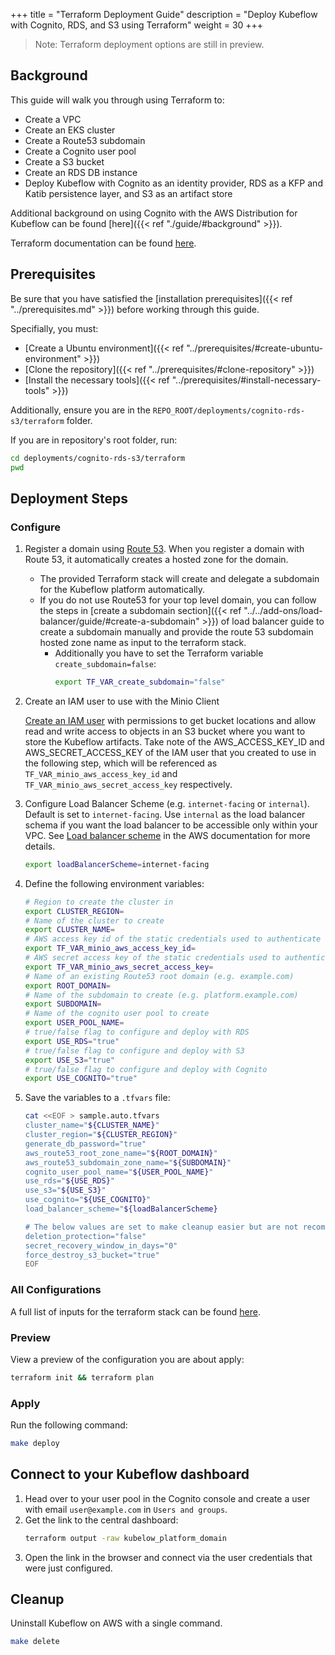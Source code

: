 +++
title = "Terraform Deployment Guide"
description = "Deploy Kubeflow with Cognito, RDS, and S3 using Terraform"
weight = 30
+++

> Note: Terraform deployment options are still in preview.

## Background

This guide will walk you through using Terraform to:
- Create a VPC
- Create an EKS cluster
- Create a Route53 subdomain
- Create a Cognito user pool
- Create a S3 bucket
- Create an RDS DB instance
- Deploy Kubeflow with Cognito as an identity provider, RDS as a KFP and Katib persistence layer, and S3 as an artifact store

Additional background on using Cognito with the AWS Distribution for Kubeflow can be found [here]({{< ref "./guide/#background" >}}).

Terraform documentation can be found [here](https://www.terraform.io/docs).

## Prerequisites

Be sure that you have satisfied the [installation prerequisites]({{< ref "../prerequisites.md" >}}) before working through this guide.

Specifially, you must:
- [Create a Ubuntu environment]({{< ref "../prerequisites/#create-ubuntu-environment" >}})
- [Clone the repository]({{< ref "../prerequisites/#clone-repository" >}})
- [Install the necessary tools]({{< ref "../prerequisites/#install-necessary-tools" >}})

Additionally, ensure you are in the `REPO_ROOT/deployments/cognito-rds-s3/terraform` folder.

If you are in repository's root folder, run:
```sh
cd deployments/cognito-rds-s3/terraform
pwd
```

## Deployment Steps

### Configure

1. Register a domain using [Route 53](https://docs.aws.amazon.com/Route53/latest/DeveloperGuide/domain-register.html). When you register a domain with Route 53, it automatically creates a hosted zone for the domain. 
    - The provided Terraform stack will create and delegate a subdomain for the Kubeflow platform automatically.
    - If you do not use Route53 for your top level domain, you can follow the steps in [create a subdomain section]({{< ref "../../add-ons/load-balancer/guide/#create-a-subdomain" >}}) of load balancer guide to create a subdomain manually and provide the route 53 subdomain hosted zone name as input to the terraform stack. 
        - Additionally you have to set the Terraform variable `create_subdomain=false`:
            ```sh
            export TF_VAR_create_subdomain="false"
            ```

1. Create an IAM user to use with the Minio Client

    [Create an IAM user](https://docs.aws.amazon.com/IAM/latest/UserGuide/id_users_create.html#id_users_create_cliwpsapi) with permissions to get bucket locations and allow read and write access to objects in an S3 bucket where you want to store the Kubeflow artifacts. Take note of the AWS_ACCESS_KEY_ID and AWS_SECRET_ACCESS_KEY of the IAM user that you created to use in the following step, which will be referenced as `TF_VAR_minio_aws_access_key_id` and `TF_VAR_minio_aws_secret_access_key` respectively.

1. Configure Load Balancer Scheme (e.g. `internet-facing` or `internal`). Default is set to `internet-facing`. Use `internal` as the load balancer schema if you want the load balancer to be accessible only within your VPC. See [Load balancer scheme](https://docs.aws.amazon.com/elasticloadbalancing/latest/userguide/how-elastic-load-balancing-works.html#load-balancer-scheme) in the AWS documentation for more details.
    ```sh
    export loadBalancerScheme=internet-facing
    ```

1. Define the following environment variables:

    ```sh
    # Region to create the cluster in
    export CLUSTER_REGION=
    # Name of the cluster to create
    export CLUSTER_NAME=
    # AWS access key id of the static credentials used to authenticate the Minio Client
    export TF_VAR_minio_aws_access_key_id=
    # AWS secret access key of the static credentials used to authenticate the Minio Client
    export TF_VAR_minio_aws_secret_access_key=
    # Name of an existing Route53 root domain (e.g. example.com)
    export ROOT_DOMAIN=
    # Name of the subdomain to create (e.g. platform.example.com)
    export SUBDOMAIN=
    # Name of the cognito user pool to create
    export USER_POOL_NAME=
    # true/false flag to configure and deploy with RDS
    export USE_RDS="true"
    # true/false flag to configure and deploy with S3
    export USE_S3="true"
    # true/false flag to configure and deploy with Cognito
    export USE_COGNITO="true"
    ```

1. Save the variables to a `.tfvars` file:
    ```sh
    cat <<EOF > sample.auto.tfvars
    cluster_name="${CLUSTER_NAME}"
    cluster_region="${CLUSTER_REGION}"
    generate_db_password="true"
    aws_route53_root_zone_name="${ROOT_DOMAIN}"
    aws_route53_subdomain_zone_name="${SUBDOMAIN}"
    cognito_user_pool_name="${USER_POOL_NAME}"
    use_rds="${USE_RDS}"
    use_s3="${USE_S3}"
    use_cognito="${USE_COGNITO}"
    load_balancer_scheme="${loadBalancerScheme}

    # The below values are set to make cleanup easier but are not recommended for production
    deletion_protection="false"
    secret_recovery_window_in_days="0"
    force_destroy_s3_bucket="true"
    EOF
    ```

### All Configurations

A full list of inputs for the terraform stack can be found [here](https://github.com/awslabs/kubeflow-manifests/blob/main/deployments/cognito-rds-s3/terraform/variables.tf).

### Preview

View a preview of the configuration you are about apply:
```sh
terraform init && terraform plan
```

### Apply

Run the following command:
```sh
make deploy
```

## Connect to your Kubeflow dashboard

1. Head over to your user pool in the Cognito console and create a user with email `user@example.com` in `Users and groups`. 
1. Get the link to the central dashboard:
    ```sh
    terraform output -raw kubelow_platform_domain
    ```
1. Open the link in the browser and connect via the user credentials that were just configured.

## Cleanup

Uninstall Kubeflow on AWS with a single command. 
```sh
make delete
```